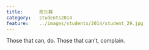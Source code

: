 ```yaml
---
title:		陈乐群
category:	students2014
feature:	../images/students/2014/student_29.jpg
---
```

Those that can, do. Those that can’t, complain.  


